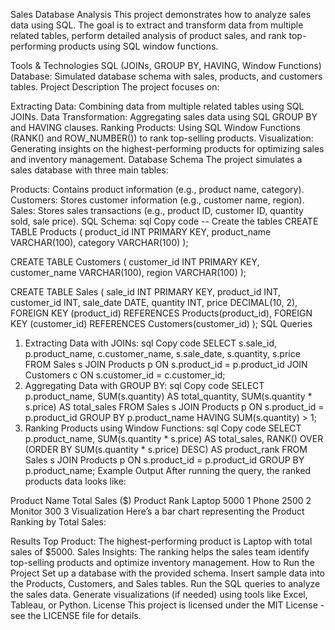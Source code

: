 Sales Database Analysis
This project demonstrates how to analyze sales data using SQL. The goal is to extract and transform data from multiple related tables, perform detailed analysis of product sales, and rank top-performing products using SQL window functions.

Tools & Technologies
SQL (JOINs, GROUP BY, HAVING, Window Functions)
Database: Simulated database schema with sales, products, and customers tables.
Project Description
The project focuses on:

Extracting Data: Combining data from multiple related tables using SQL JOINs.
Data Transformation: Aggregating sales data using SQL GROUP BY and HAVING clauses.
Ranking Products: Using SQL Window Functions (RANK() and ROW_NUMBER()) to rank top-selling products.
Visualization: Generating insights on the highest-performing products for optimizing sales and inventory management.
Database Schema
The project simulates a sales database with three main tables:

Products: Contains product information (e.g., product name, category).
Customers: Stores customer information (e.g., customer name, region).
Sales: Stores sales transactions (e.g., product ID, customer ID, quantity sold, sale price).
SQL Schema:
sql
Copy code
-- Create the tables
CREATE TABLE Products (
    product_id INT PRIMARY KEY,
    product_name VARCHAR(100),
    category VARCHAR(100)
);

CREATE TABLE Customers (
    customer_id INT PRIMARY KEY,
    customer_name VARCHAR(100),
    region VARCHAR(100)
);

CREATE TABLE Sales (
    sale_id INT PRIMARY KEY,
    product_id INT,
    customer_id INT,
    sale_date DATE,
    quantity INT,
    price DECIMAL(10, 2),
    FOREIGN KEY (product_id) REFERENCES Products(product_id),
    FOREIGN KEY (customer_id) REFERENCES Customers(customer_id)
);
SQL Queries
1. Extracting Data with JOINs:
sql
Copy code
SELECT s.sale_id, p.product_name, c.customer_name, s.sale_date, s.quantity, s.price
FROM Sales s
JOIN Products p ON s.product_id = p.product_id
JOIN Customers c ON s.customer_id = c.customer_id;
2. Aggregating Data with GROUP BY:
sql
Copy code
SELECT p.product_name, SUM(s.quantity) AS total_quantity, SUM(s.quantity * s.price) AS total_sales
FROM Sales s
JOIN Products p ON s.product_id = p.product_id
GROUP BY p.product_name
HAVING SUM(s.quantity) > 1;
3. Ranking Products using Window Functions:
sql
Copy code
SELECT p.product_name, 
       SUM(s.quantity * s.price) AS total_sales,
       RANK() OVER (ORDER BY SUM(s.quantity * s.price) DESC) AS product_rank
FROM Sales s
JOIN Products p ON s.product_id = p.product_id
GROUP BY p.product_name;
Example Output
After running the query, the ranked products data looks like:

Product Name	Total Sales ($)	Product Rank
Laptop	5000	1
Phone	2500	2
Monitor	300	3
Visualization
Here’s a bar chart representing the Product Ranking by Total Sales:


Results
Top Product: The highest-performing product is Laptop with total sales of $5000.
Sales Insights: The ranking helps the sales team identify top-selling products and optimize inventory management.
How to Run the Project
Set up a database with the provided schema.
Insert sample data into the Products, Customers, and Sales tables.
Run the SQL queries to analyze the sales data.
Generate visualizations (if needed) using tools like Excel, Tableau, or Python.
License
This project is licensed under the MIT License - see the LICENSE file for details.

